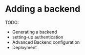 # Adding a backend

TODO:

- Generating a backend
- setting-up authentication
- Advanced Backend configuration
- Deployment
